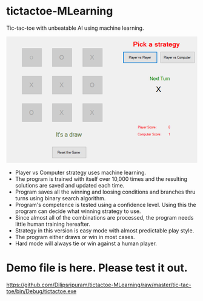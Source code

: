 # tictactoe-MLearning
Tic-tac-toe with unbeatable AI using machine learning. 

![Image of Yaktocat](https://github.com/Dilipsripuram/tictactoe-MLearning/blob/master/game.PNG)

- Player vs Computer strategy uses machine learning. 
- The program is trained with itself over 10,000 times and the resulting solutions are saved and updated each time.
- Program saves all the winning and loosing conditions and branches thru turns using binary search algorithm.
- Program's competence is tested using a confidence level. Using this the program can decide what winning strategy to use.
- Since almost all of the combinations are processed,  the program needs little human training hereafter. 
- Strategy in this version is easy mode with almost predictable play style.
- The program either draws or win in most cases. 
- Hard mode will always tie or win against a human player. 

# Demo file is here. Please test it out. 
https://github.com/Dilipsripuram/tictactoe-MLearning/raw/master/tic-tac-toe/bin/Debug/tictactoe.exe
